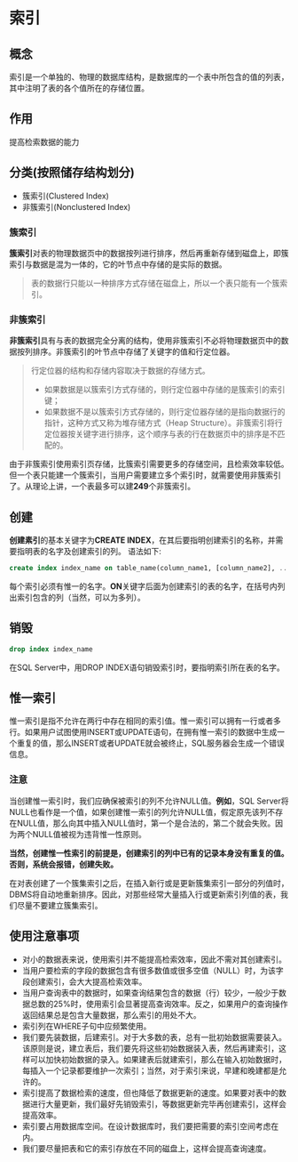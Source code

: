 # 索引

## 概念

索引是一个单独的、物理的数据库结构，是数据库的一个表中所包含的值的列表，其中注明了表的各个值所在的存储位置。

## 作用

提高检索数据的能力

## 分类(按照储存结构划分)

* 簇索引(Clustered Index)
* 非簇索引(Nonclustered Index)

### 簇索引

**簇索引**对表的物理数据页中的数据按列进行排序，然后再重新存储到磁盘上，即簇索引与数据是混为一体的，它的叶节点中存储的是实际的数据。
> 表的数据行只能以一种排序方式存储在磁盘上，所以一个表只能有一个簇索引。

### 非簇索引

**非簇索引**具有与表的数据完全分离的结构，使用非簇索引不必将物理数据页中的数据按列排序。非簇索引的叶节点中存储了关键字的值和行定位器。
> 行定位器的结构和存储内容取决于数据的存储方式。
>
> * 如果数据是以簇索引方式存储的，则行定位器中存储的是簇索引的索引键；
> * 如果数据不是以簇索引方式存储的，则行定位器存储的是指向数据行的指针，这种方式又称为堆存储方式（Heap Structure）。非簇索引将行定位器按关键字进行排序，这个顺序与表的行在数据页中的排序是不匹配的。

由于非簇索引使用索引页存储，比簇索引需要更多的存储空间，且检索效率较低。但一个表只能建一个簇索引，当用户需要建立多个索引时，就需要使用非簇索引了。从理论上讲，一个表最多可以建**249**个非簇索引。

## 创建

**创建素引**的基本关键字为**CREATE INDEX**，在其后要指明创建索引的名称，并需要指明表的名字及创建索引的列。
语法如下:

```sql
create index index_name on table_name(column_name1, [column_name2], ...);
```

每个索引必须有惟一的名字。**ON**关键字后面为创建索引的表的名字，在括号内列出索引包含的列（当然，可以为多列）。

## 销毁

```sql
drop index index_name
```

在SQL Server中，用DROP INDEX语句销毁索引时，要指明索引所在表的名字。

## 惟一索引

惟一索引是指不允许在两行中存在相同的索引值。惟一索引可以拥有一行或者多行。如果用户试图使用INSERT或UPDATE语句，在拥有惟一索引的数据中生成一个重复的值，那么INSERT或者UPDATE就会被终止，SQL服务器会生成一个错误信息。

### 注意

当创建惟一索引时，我们应确保被索引的列不允许NULL值。**例如**，SQL Server将NULL也看作是一个值，如果创建惟一索引的列允许NULL值，假定原先该列不存在NULL值，那么向其中插入NULL值时，第一个是合法的，第二个就会失败。因为两个NULL值被视为违背惟一性原则。

**当然，创建惟一性索引的前提是，创建索引的列中已有的记录本身没有重复的值。否则，系统会报错，创建失败。**

在对表创建了一个簇集索引之后，在插入新行或是更新簇集索引一部分的列值时，DBMS将自动地重新排序。因此，对那些经常大量插入行或更新索引列值的表，我们尽量不要建立簇集索引。

## 使用注意事项

* 对小的数据表来说，使用索引并不能提高检索效率，因此不需对其创建索引。
* 当用户要检索的字段的数据包含有很多数值或很多空值（NULL）时，为该字段创建索引，会大大提高检索效率。
* 当用户查询表中的数据时，如果查询结果包含的数据（行）较少，一般少于数据总数的25%时，使用索引会显著提高查询效率。反之，如果用户的查询操作返回结果总是包含大量数据，那么索引的用处不大。
* 索引列在WHERE子句中应频繁使用。
* 我们要先装数据，后建索引。对于大多数的表，总有一批初始数据需要装入。该原则是说，建立表后，我们要先将这些初始数据装入表，然后再建索引，这样可以加快初始数据的录入。如果建表后就建索引，那么在输入初始数据时，每插入一个记录都要维护一次索引；当然，对于索引来说，早建和晚建都是允许的。
* 索引提高了数据检索的速度，但也降低了数据更新的速度。如果要对表中的数据进行大量更新，我们最好先销毁索引，等数据更新完毕再创建索引，这样会提高效率。
* 索引要占用数据库空间。在设计数据库时，我们要把需要的索引空间考虑在内。
* 我们要尽量把表和它的索引存放在不同的磁盘上，这样会提高查询速度。
